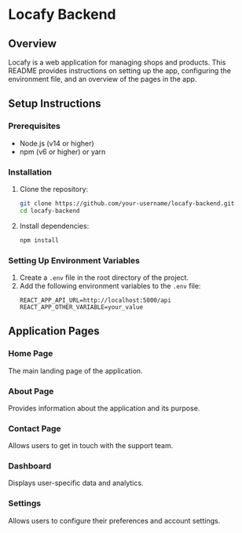 # Locafy Backend

## Overview
Locafy is a web application for managing shops and products. This README provides instructions on setting up the app, configuring the environment file, and an overview of the pages in the app.

## Setup Instructions

### Prerequisites
- Node.js (v14 or higher)
- npm (v6 or higher) or yarn

### Installation
1. Clone the repository:
    ```bash
    git clone https://github.com/your-username/locafy-backend.git
    cd locafy-backend
    ```

2. Install dependencies:
    ```bash
    npm install
    ```

### Setting Up Environment Variables
1. Create a `.env` file in the root directory of the project.
2. Add the following environment variables to the `.env` file:
    ```env
    REACT_APP_API_URL=http://localhost:5000/api
    REACT_APP_OTHER_VARIABLE=your_value
    ```

## Application Pages

### Home Page
The main landing page of the application.

### About Page
Provides information about the application and its purpose.

### Contact Page
Allows users to get in touch with the support team.

### Dashboard
Displays user-specific data and analytics.

### Settings
Allows users to configure their preferences and account settings.
